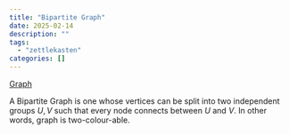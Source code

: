 ```yaml
---
title: "Bipartite Graph"
date: 2025-02-14
description: ""
tags: 
  - "zettlekasten"
categories: []
---
```


[Graph](Graph.md)

A Bipartite Graph is one whose vertices can be split into two independent groups $U,V$ such that every node connects between $U$ and $V$. In other words, graph is two-colour-able.
